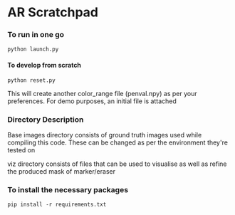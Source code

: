 # AR Scratchpad

### To run in one go
```python launch.py```

#### To develop from scratch
```python reset.py```

This will create another color_range file (penval.npy) as per your preferences. For demo purposes, an initial file is attached

### Directory Description
Base images directory consists of ground truth images used while compiling this code. These can be changed as per the environment they're tested on

viz directory consists of files that can be used to visualise as well as refine the produced mask of marker/eraser

### To install the necessary packages
```pip install -r requirements.txt```